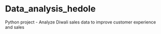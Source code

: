 # Data_analysis_hedole
Python project - Analyze Diwali sales data to improve customer experience and sales
